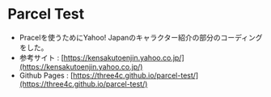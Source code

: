 # Parcel Test
* Pracelを使うためにYahoo! Japanのキャラクター紹介の部分のコーディングをした。
* 参考サイト : [https://kensakutoenjin.yahoo.co.jp/](https://kensakutoenjin.yahoo.co.jp/)
* Github Pages :  [https://three4c.github.io/parcel-test/](https://three4c.github.io/parcel-test/)
